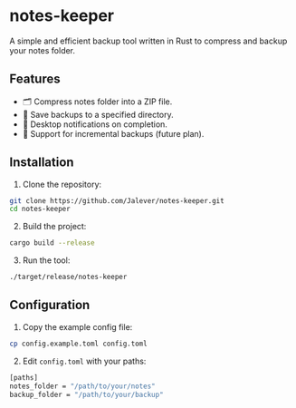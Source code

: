 # notes-keeper

A simple and efficient backup tool written in Rust to compress and backup your notes folder.

## Features
- 🗂️ Compress notes folder into a ZIP file.
- 📂 Save backups to a specified directory.
- 🔔 Desktop notifications on completion.
- 🚀 Support for incremental backups (future plan).

## Installation

1. Clone the repository:
```bash
git clone https://github.com/Jalever/notes-keeper.git
cd notes-keeper
```

2. Build the project:
```bash
cargo build --release
```

3. Run the tool:
 ```bash
./target/release/notes-keeper
```

## Configuration

1. Copy the example config file:
```bash
cp config.example.toml config.toml
```

2. Edit `config.toml` with your paths:
```bash
[paths]
notes_folder = "/path/to/your/notes"
backup_folder = "/path/to/your/backup"
```
